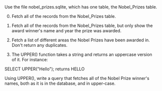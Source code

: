 Use the file nobel_prizes.sqlite, which has one table, the Nobel_Prizes table.

0) Fetch all of the records from the Nobel_Prizes table.

1) Fetch all of the records from the Nobel_Prizes table, but only show the award winner's name and year the prize was awarded.

2) Fetch a list of different areas the Nobel Prizes have been awarded in. Don't return any duplicates.

3) The UPPER() function takes a string and returns an uppercase version of it. For instance:

SELECT UPPER("Hello");
returns
HELLO

Using UPPER(), write a query that fetches all of the Nobel Prize winner's names, both as it is in the database, and in upper-case.
